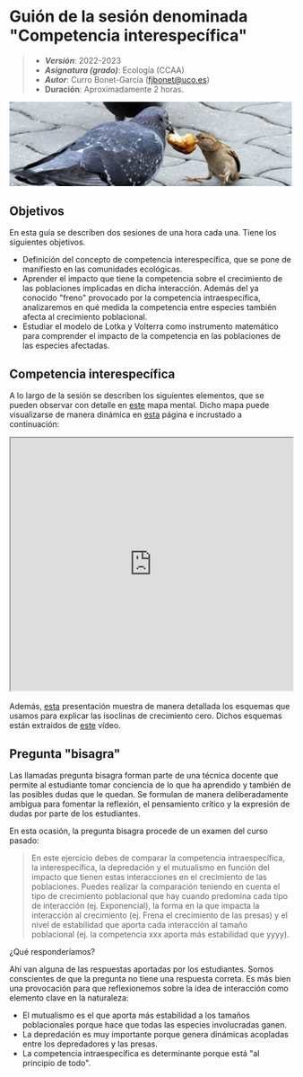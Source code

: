 # Guión de la sesión denominada "Competencia interespecífica"


> + **_Versión_**: 2022-2023
> + **_Asignatura (grado)_**: Ecología (CCAA)
> + **_Autor_**: Curro Bonet-García (fjbonet@uco.es)
> + **Duración**: Aproximadamente 2 horas.

![portada](https://github.com/aprendiendo-cosas/Te_comp_inter_ecologia_ccaa/raw/2022__2023/imagenes/competencia_inter.png)

## Objetivos 

En esta guía se describen dos sesiones de una hora cada una. Tiene los siguientes objetivos. 

 + Definición del concepto de competencia interespecífica, que se pone de manifiesto en las comunidades ecológicas.
 + Aprender el impacto que tiene la competencia sobre el crecimiento de las poblaciones implicadas en dicha interacción. Además del ya conocido "freno" provocado por la competencia intraespecífica, analizaremos en qué medida la competencia entre especies también afecta al crecimiento poblacional. 
 + Estudiar el modelo de Lotka y Volterra como instrumento matemático para comprender el impacto de la competencia en las poblaciones de las especies afectadas.

   



## Competencia interespecífica 

A lo largo de la sesión se describen los siguientes elementos, que se pueden observar con detalle en [este](https://github.com/aprendiendo-cosas/Te_comp_inter_ecologia_ccaa/raw/2022__2023/presentacion/competencia_interespecifica.xmind) mapa mental. Dicho mapa puede visualizarse de manera dinámica en [esta](https://rawcdn.githack.com/aprendiendo-cosas/Te_comp_inter_ecologia_ccaa/2022__2023/presentacion/comp_inter.html) página e incrustado a continuación:



<iframe
  src="https://rawcdn.githack.com/aprendiendo-cosas/Te_comp_inter_ecologia_ccaa/2022-2023/presentacion/comp_inter.html"
  style="width:100%; height:450px;"
></iframe>

Además, [esta](https://github.com/aprendiendo-cosas/Te_comp_inter_ecologia_ccaa/raw/2022__2023/presentacion/isoclinas.pptx) presentación muestra de manera detallada los esquemas que usamos para explicar las isoclinas de crecimiento cero. Dichos esquemas están extraidos de [este](https://www.youtube.com/watch?v=obasfCufOr0) vídeo. 





## Pregunta "bisagra"

Las llamadas pregunta bisagra forman parte de una técnica docente que permite al estudiante tomar conciencia de lo que ha aprendido y también de las posibles dudas que le quedan. Se formulan de manera deliberadamente ambigua para fomentar la reflexión, el pensamiento crítico y la expresión de dudas por parte de los estudiantes.

En esta ocasión, la pregunta bisagra procede de un examen del curso pasado:

>En este ejercicio debes de comparar la competencia intraespecífica, la interespecífica, la depredación y el mutualismo en función del impacto que tienen estas interacciones en el crecimiento de las poblaciones. Puedes realizar la comparación teniendo en cuenta el tipo de crecimiento poblacional que hay cuando predomina cada tipo de interacción (ej. Exponencial), la forma en la que impacta la interacción al crecimiento (ej. Frena el crecimiento de las presas) y el nivel de estabilidad que aporta cada interacción al tamaño poblacional (ej. la competencia xxx aporta más estabilidad que yyyy).



¿Qué responderíamos?

Ahí van alguna de las respuestas aportadas por los estudiantes. Somos conscientes de que la pregunta no tiene una respuesta correta. Es más bien una provocación para que reflexionemos sobre la idea de interacción como elemento clave en la naturaleza:

+ El mutualismo es el que aporta más estabilidad a los tamaños poblacionales porque hace que todas las especies involucradas ganen. 
+ La depredación es muy importante porque genera dinámicas acopladas entre los depredadores y las presas. 
+ La competencia intraespecífica es determinante porque está "al principio de todo". 

